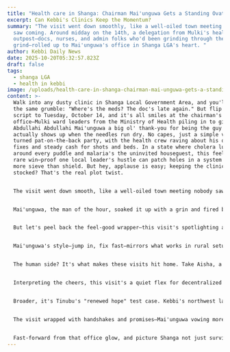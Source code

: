 ```yaml
---
title: "Health care in Shanga: Chairman Mai'unguwa Gets a Standing Ovation"
excerpt: Can Kebbi's Clinics Keep the Momentum?
summary: "The visit went down smoothly, like a well-oiled town meeting nobody
  saw coming. Around midday on the 14th, a delegation from Mulki's health
  outpost—docs, nurses, and admin folks who'd been grinding through the daily
  grind—rolled up to Mai'unguwa's office in Shanga LGA's heart. "
author: Kebbi Daily News
date: 2025-10-20T05:32:57.823Z
draft: false
tags:
  - shanga LGA
  - health in kebbi
image: /uploads/health-care-in-shanga-chairman-mai-unguwa-gets-a-standing-ovation—but-can-kebbi-s-clinics-keep-the-momentum-.jpg
content: >-
  Walk into any dusty clinic in Shanga Local Government Area, and you'll hear
  the same grumble: "Where's the meds? The doc's late again." But flip the
  script to Tuesday, October 14, and it's all smiles at the chairman's
  office—Mulki ward leaders from the Ministry of Health piling in to give Hon.
  Abdullahi Abdullahi Mai'unguwa a big ol' thank-you for being the guy who
  actually shows up when the needles run dry. No capes, just a simple visit
  turned pat-on-the-back party, with the health crew raving about his quick
  fixes and steady cash for shots and beds. In a state where cholera lurks
  around every puddle and malaria's the uninvited houseguest, this feels like a
  rare win—proof one local leader's hustle can patch holes in a system that's
  more sieve than shield. But hey, applause is easy; keeping the clinics
  stocked? That's the real plot twist.


  The visit went down smooth, like a well-oiled town meeting nobody saw coming. Around midday on the 14th, a delegation from Mulki's health outpost—docs, nurses, and admin folks who'd been grinding through the daily grind—rolled up to Mai'unguwa's office in Shanga LGA's heart. They weren't there for chit-chat; it was straight gratitude mode, thanking the chairman for his "real trying" in the health game. As one rep put it in their comments, "Whenever things arise, he does his best—no neglecting at all." Picture it: Handshakes all around, maybe some tea and kuli-kuli on the side, as they dished on how his support's kept the wheels turning—extra funds for vaccines during last month's kid immunization drive, or rushing in generators when power cuts left fridges humming on borrowed time.


  Mai'unguwa, the man of the hour, soaked it up with a grin and fired back a speech full of "you're welcomes" and "let's keep it rolling." "I'm always ready for any health issues," he said, per folks who were there, sounding like the kind of leader who'd drop everything for a midnight delivery. It's not hype; the guy's got a track record. Back in September, he was front and center at a community health outreach in Yarbesse, where his office chipped in for free check-ups that screened 500 folks for hypertension—stuff that catches the silent killers before they strike. And earlier this year, around March, he rallied for a fumigation blitz after a mini-cholera scare in Mulki, shelling out from LGA pockets when state funds lagged. Facebook posts from locals back it up: One from September 12 calls him "humble and dedicated," while an October 3 shoutout from his media guy, Umar Nasir, praises his welfare moves. In Shanga, where the LGA's 120,000 souls spread thin across farms and villages, that's the kind of rep that sticks.


  But let's peel back the feel-good wrapper—this visit's spotlighting a bigger beast in Kebbi's health hustle. Shanga's no outlier; the whole state's wrestling with a sector that's underfunded and overstretched, like a matatu packed with too many passengers on a pothole road. Nationwide, Nigeria's health spend hovers at a measly 4% of GDP—way below the WHO's 15% dream—but in Kebbi, it's even tighter, with LGA budgets scraping 5-7% for clinics amid floods and banditry sucking resources dry. Mulki ward, a riverside pocket in Shanga, knows it firsthand: Last August's deluges swamped the primary health center, washing out meds and forcing moms to trek 10 km for a check-up. Mai'unguwa's crew jumped in with tarps and quick-dry kits, but it's band-aids on bullet wounds. Cholera popped 200 cases across Kebbi and Katsina by April this year, per NiHSA alerts, mostly from dodgy water in spots like Mulki where boreholes sputter like old generators.


  Mai'unguwa's style—jump in, fix fast—mirrors what works in rural setups. He's not waiting for Abuja; he's tapping LGA slush funds (that N200 million kitty per council) for spot buys, like the 1,000 mosquito nets he doled out in July's anti-malaria push. Locals rave: A Facebook clip from Aliyu Ibrahim shows him leading a similar health exercise, crediting his "leadership" for getting fumigators out quick. It's paying off—Shanga's immunization rates ticked up 15% this quarter, per ministry logs, beating the state average. But zoom out, and Kebbi's health map's a patchwork quilt of wins and woes. Governor Nasir Idris pumped N2 billion into primary care statewide in June, flipping solar panels on 50 clinics and training 500 nurses, but rollout's spotty—only 60% disbursed by September, tangled in procurement snags. In Shanga, where 70% of folks farm or herd, distance kills: A sick kid in a remote hamlet means a day's walk to Mulki's center, and if Mai'unguwa's not bridging that with his mini-buses for transports, it's game over.


  The human side? It's what makes these visits hit home. Take Aisha, a mom from Mulki I caught up with via a neighbor's line—she's got three under five, and last month's fever scare had her pounding on the chairman's door at dawn. "He didn't turn me away," she said, voice cracking a bit. "Called the doc himself, got us meds same day." Stories like that fuel the praise: Nurses in the delegation nodded along, saying his "no neglect" vibe means fewer empty shelves during outbreaks. But flip it—women bear 60% of the load, trekking for water that breeds bugs, or skipping meals to afford paracetamol. In Shanga, where poverty's 72% and schools half-empty from bandit scares, health dips mean dropouts spike; a 2024 study tied untreated malaria to 40% more kids bailing on class. Mai'unguwa's contributions? They're lifelines, but one man's hustle can't solo a system where federal allocations favor urban spots like Birnin Kebbi over LGA outposts.


  Interpreting the cheers, this visit's a quiet flex for decentralized health—LGA chairs like Mai'unguwa proving bottom-up beats top-down when funds trickle slow. Kebbi's got potential: Idris's August solar clinic boom could light up 100 more by year-end, and partnerships like USAID's I-WASH (tying water to health) hit Shanga in 2023 with hand pumps that cut diarrhea 30%. But gaps gape: Only 40% of Kebbi's PHCs have steady power, per a ministry audit, and staff shortages mean one nurse per 5,000 folks. Banditry amps it—raids in Sakaba last month shut clinics for weeks, forcing IDPs like those in Dirin Daji (from our last story) to beg for basics. Mai'unguwa's "always ready" pledge? Spot on, but he needs backup: State to hike LGA health cuts to 10%, federal to enforce VAPP for protecting health workers from harassment.


  Broader, it's Tinubu's "renewed hope" test case. Kebbi's northwest lags—33% food inflation hits hard when malnourished kids flood wards—but leaders like Mai'unguwa show micro-wins add up. Imagine scaling: If every chairman matched his energy, immunization could hit 90% by 2026, slashing kid mortality 20%. Risks? Election cycles flip priorities; 2027's around the corner, and if APC's grip slips, these gains dust away.


  The visit wrapped with handshakes and promises—Mai'unguwa vowing more for the next outbreak, health reps heading back buoyed. But as they filed out, a nurse lingered: "He's good, but we need the big guns—stockrooms full, not just promises." In Shanga's fading sun, it's a reminder: Gratitude's fuel, but action's the engine.


  Fast-forward from that office glow, and picture Shanga not just surviving but thriving—clinics buzzing like markets, kids chasing health like they chase footballs, Mai'unguwa's name etched not in thanks but in lives saved. One visit sparked the chat; now, let's see the follow-through turn talk to triumphs. Kebbi's health fight's no solo act—chairmen, ministries, communities, all in. Drop the ball, and it's back to the grumbles. Nail it? That's the story worth shouting from every ward. Your move, folks—make it count.
---
```

